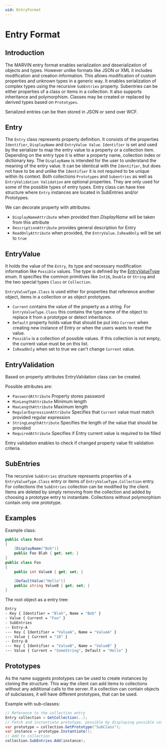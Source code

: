 ```yaml
---
uid: EntryFormat
---
```

# Entry Format

## Introduction

The MARVIN entry format enables serialization and deserialization of objects and types. However unlike formats like JSON or XML it includes modification and creation information. This allows modification of custom properties and unknown types in a generic way. It enables serialization of complex types using the recursive `SubEntries` property. Subentries can be either properties of a class or items in a collection. It also supports inheritance and polymorphism. Classes may be created or replaced by derived types based on `Prototypes`.

Serialized entries can be then stored in JSON or send over WCF.

## Entry

The `Entry` class represents property definition. It consists of the properties `Identifier`, `DisplayName` and `EntryValue Value`. `Identifier` is set and used by the serializer to map the entry value to a property or a collection item. Depending on the entry type it is either a property name, collection index or dictionary key. The `DisplayName` is intended for the user to understand the meaning of the entry value. It can be identical with the `Identifier`, but does not have to be and unlike the `Identifier` it is not required to be unique within its context. Both collections `Prototypes` and `Subentries` as well as `EntryValidation Validation` are optional properties. They are only used for some of the possible types of entry types. Entry class can have tree structure where `Entry` instances are located in SubEntries and/or Prototypes.

We can decorate property with attributes:

- `DisplayNameAttribute` when provided then _DisplayName_ will be taken from this attribute
- `DescriptionAttribute` provides general description for Entry
- `ReadOnlyAttribute` when provided, the `EntryValue.IsReadOnly` will be set to `true`

## EntryValue

It holds the value of the `Entry`, its type and necessary modification information like `Possible` values. The type is defined by the [EntryValueType](xref:Marvin.Serialization.EntryValueType) enum. It specifies the common primitives like `Int16`, `Double` or `String` and the two special types `Class` or `Collection`.

`EntryValueType.Class` is used either for properties that reference another object, items in a collection or as object prototypes. 

- `Current` contains the value of the property as a string. For `EntryValueType.Class` this contains the type name of the object to replace it from a prototype or detect inheritance.
- `Default` property holds value that should be put into `Current` when creating new instance of Entry or when the users wants to reset the value.
- `Possible` is a collection of possible values. If this collection is not empty, the current value must be on this list.
- `IsReadOnly` when set to true we can't change `Current` value.

## EntryValidation

Based on property attributes EntryValidation class can be created.

Possible attributes are:

- `PasswordAttribute` Property stores password
- `MinLengthAttribute` Minimum length
- `MaxLengthAttribute` Maximum length
- `RegularExpressionAttribute` Specifies that `Current` value must match provided regular expression 
- `StringLengthAttribute` Specifies the length of the value that should be provided 
- `RequiredAttribute` Specifies if Entry current value is required to be filled

Entry validation enables to check if changed property value fit validation criteria.

## SubEntries

The recursive `SubEntries` structure represents properties of a `EntryValueType.Class` entry or items of `EntryValueType.Collection` entry. For collections the `SubEntries` collection can be modified by the client. Items are deleted by simply removing from the collection and added by choosing a prototype entry to instantiate. Collections without polymorphism contain only one prototype.

## Examples

Example class:

````cs
public class Root
{
    [DisplayName("Bob")]
    public Foo Blah { get; set; }
}
public class Foo
{
    public int ValueA { get; set; }

    [DefaultValue("Hello")]
    public string ValueB { get; set; }
}
````

The root object as a entry tree:

````sh
Entry
- Key { Identifier = "Blah", Name = "Bob" }
- Value { Current = "Foo" }
- SubEntries
-- Entry-A
--- Key { Identifier = "ValueA", Name = "ValueA" }
--- Value { Current = "10" }
-- Entry-B
--- Key { Identifier = "ValueB", Name = "ValueB" }
--- Value { Current = "SomeString", Default = "Hello" }
````

## Prototypes

As the name suggests prototypes can be used to create instances by cloning the structure. This way the client can add items to collections without any additional calls to the server. If a collection can contain objects of subclasses, it will have different prototypes, that can be used.

Example with sub-classes:

````cs
// Reference to the collection entry
Entry collection = GetCollection(..);
// Fetch and instantiate prototype, possible by displaying possible values as drop-down box
var prototype = collection.GetPrototype("SubClass");
var instance = prototype.Instantiate();
// Add to collection
collection.SubEntries.Add(instance);
````
